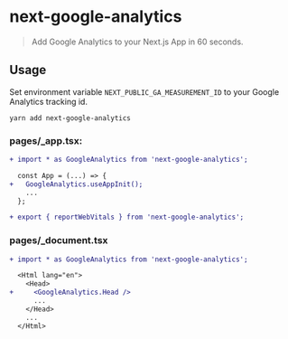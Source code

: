 # next-google-analytics

> Add Google Analytics to your Next.js App in 60 seconds.

## Usage

Set environment variable `NEXT_PUBLIC_GA_MEASUREMENT_ID` to your Google Analytics tracking id.

```
yarn add next-google-analytics
```

### pages/\_app.tsx:

```diff
+ import * as GoogleAnalytics from 'next-google-analytics';

  const App = (...) => {
+   GoogleAnalytics.useAppInit();
    ...
  };

+ export { reportWebVitals } from 'next-google-analytics';
```

### pages/\_document.tsx

```diff
+ import * as GoogleAnalytics from 'next-google-analytics';

  <Html lang="en">
    <Head>
+     <GoogleAnalytics.Head />
      ...
    </Head>
    ...
  </Html>
```
